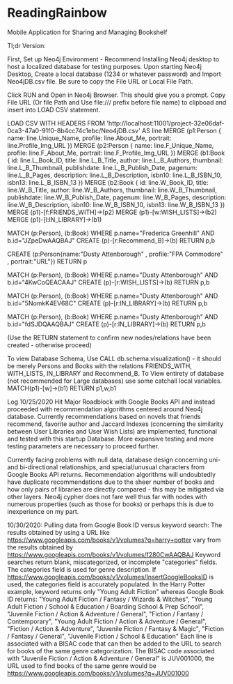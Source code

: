 # ReadingRainbow
Mobile Application for Sharing and Managing Bookshelf

Tl;dr Version:

First, Set up Neo4j Environment - Recommend Installing Neo4j desktop to host a localized database for testing purposes. 
Upon starting Neo4j Desktop, Create a local database (1234 or whatever password) and Import Neo4jDB.csv file. Be sure to copy the File URL or Local File Path.

Click RUN and Open in Neo4j Browser. This should give you a prompt. Copy File URL (Or file Path and Use file:/// prefix before file name) to clipboad and insert into LOAD CSV statement.

LOAD CSV WITH HEADERS FROM 'http://localhost:11001/project-32e06daf-0ca3-47a0-91f0-8b4cc74c1ebc/Neo4jDB.csv' AS line
MERGE (p1:Person { name: line.Unique_Name, profile: line.About_Me, portrait: line.Profile_Img_URL })
MERGE (p2:Person { name: line.F_Unique_Name, profile: line.F_About_Me, portrait: line.F_Profile_Img_URL })
MERGE (b1:Book { id: line.L_Book_ID, title: line.L_B_Title, author: line.L_B_Authors, thumbnail: line.L_B_Thumbnail, publishdate: line.L_B_Publish_Date, pagenum: line.L_B_Pages, description: line.L_B_Description, isbn10: line.L_B_ISBN_10, isbn13: line.L_B_ISBN_13 })
MERGE (b2:Book { id: line.W_Book_ID, title: line.W_B_Title, author: line.W_B_Authors, thumbnail: line.W_B_Thumbnail, publishdate: line.W_B_Publish_Date, pagenum: line.W_B_Pages, description: line.W_B_Description, isbn10: line.W_B_ISBN_10, isbn13: line.W_B_ISBN_13 })
MERGE (p1)-[f:FRIENDS_WITH]->(p2)
MERGE (p1)-[w:WISH_LISTS]->(b2)
MERGE (p1)-[l:IN_LIBRARY]->(b1)

MATCH (p:Person), (b:Book) WHERE p.name="Frederica Greenhill" AND b.id="JZpeDwAAQBAJ"
CREATE (p)-[r:Recommend_B]->(b)
RETURN p,b

CREATE (p:Person{name:"Dusty Attenborough" , profile:"FPA Commodore" , portrait:"URL"})
RETURN p

MATCH (p:Person), (b:Book) WHERE p.name="Dusty Attenborough" AND b.id="4KwCoQEACAAJ"
CREATE (p)-[r:WISH_LISTS]->(b)
RETURN p,b

MATCH (p:Person), (b:Book) WHERE p.name="Dusty Attenborough" AND b.id="5NomkK4EV68C"
CREATE (p)-[r:IN_LIBRARY]->(b)
RETURN p,b

MATCH (p:Person), (b:Book) WHERE p.name="Dusty Attenborough" AND b.id="fdSJDQAAQBAJ"
CREATE (p)-[r:IN_LIBRARY]->(b)
RETURN p,b

(Use the RETURN statement to confirm new nodes/relations have been created - otherwise proceed)

To view Database Schema, Use CALL db.schema.visualization() - it should be merely Persons and Books with the relations FRIENDS_WITH, WITH_LISTS, IN_LIBRARY and Recommend_B.
To View entirety of database (not recommended for Large databases) use some catchall local variables. 
MATCH(p1)-[w]->(b1)
RETURN p1,w,b1

Log 10/25/2020 
Hit Major Roadblock with Google Books API and instead proceeded with recommendation algorithms centered around Neo4j database. Currently recommendations based on novels that friends recommend, favorite author and Jaccard Indexes (concerning the similarity between User Libraries and User Wish Lists) are implemented, functional and tested with this startup Database. More expansive testing and more testing parameters are necessary to proceed further. 

Currently facing problems with null data, database design concerning uni- and bi-directional relationships, and special/unusual characters from Google Books API returns. Recommendation algorithms will undoubtedly have duplicate recommendations due to the sheer number of books and how only pairs of libraries are directly compared - this may be mitigated via other layers. Neo4j cypher does not fare well thus far with nodes with numerous properties (such as those for books) or perhaps this is due to inexperience on my part. 

10/30/2020: Pulling data from Google Book ID versus keyword search:
The results obtained by using a URL like https://www.googleapis.com/books/v1/volumes?q=harry+potter vary from the results obtained by https://www.googleapis.com/books/v1/volumes/f280CwAAQBAJ
Keyword searches return blank, miscategorized, or incomplete "categories" fields. The categories field is used for genre description.
If https://www.googleapis.com/books/v1/volumes/InsertGoogleBooksID is used, the categories field is accurately populated. In the Harry Potter example, keyword returns only "Young Adult Fiction" whereas Google Book ID returns:
      "Young Adult Fiction / Fantasy / Wizards & Witches",
      "Young Adult Fiction / School & Education / Boarding School & Prep School",
      "Juvenile Fiction / Action & Adventure / General",
      "Fiction / Fantasy / Contemporary",
      "Young Adult Fiction / Action & Adventure / General",
      "Fiction / Action & Adventure",
      "Juvenile Fiction / Fantasy & Magic",
      "Fiction / Fantasy / General",
      "Juvenile Fiction / School & Education"
Each line is associated with a BISAC code that can then be added to the URL to search for books of the same genre categorization. The BISAC code associated with "Juvenile Fiction / Action & Adventure / General" is JUV001000, the URL used to find books of the same genre would be https://www.googleapis.com/books/v1/volumes?q=JUV001000

